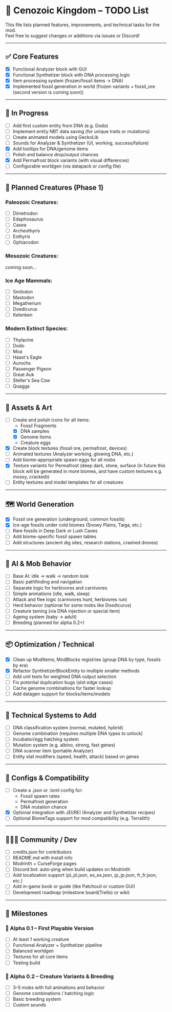 # 🦣 Cenozoic Kingdom – TODO List

This file lists planned features, improvements, and technical tasks for the mod.  
Feel free to suggest changes or additions via issues or Discord!

---

## ✅ Core Features

- [x] Functional Analyzer block with GUI  
- [x] Functional Synthetizer block with DNA processing logic  
- [x] Item processing system (frozen/fossil items → DNA)  
- [x] Implemented fossil generation in world (frozen variants + fossil_ore (second version is coming soon))  

---

## 🔧 In Progress

- [ ] Add first custom entity from DNA (e.g. Dodo)  
- [ ] Implement entity NBT data saving (for unique traits or mutations)  
- [ ] Create animated models using GeckoLib  
- [ ] Sounds for Analyzer & Synthetizer (UI, working, success/failure)  
- [x] Add tooltips for DNA/genome items  
- [ ] Polish and balance drop/output chances  
- [x] Add Permafrost block variants (with visual differences)  
- [ ] Configurable worldgen (via datapack or config file)  

---

## 🧬 Planned Creatures (Phase 1)

### Paleozoic Creatures:
- [ ] Dimetrodon  
- [ ] Edaphosaurus  
- [ ] Casea  
- [ ] Archeothyris  
- [ ] Eothyris  
- [ ] Ophiacodon

### Mesozoic Creatures:
coming soon...

### Ice Age Mammals:
- [ ] Smilodon  
- [ ] Mastodon  
- [ ] Megatherium  
- [ ] Doedicurus  
- [ ] Kelenken  

### Modern Extinct Species:
- [ ] Thylacine  
- [ ] Dodo  
- [ ] Moa  
- [ ] Haast's Eagle  
- [ ] Aurochs  
- [ ] Passenger Pigeon  
- [ ] Great Auk  
- [ ] Steller's Sea Cow  
- [ ] Quagga  

---

## 🎨 Assets & Art

- [ ] Create and polish icons for all items:  
  - Fossil Fragments  
  - [x] DNA samples  
  - [x] Genome items  
  - Creature eggs  
- [x] Create block textures (fossil ore, permafrost, devices)  
- [ ] Animated textures (Analyzer working, glowing DNA, etc.)  
- [ ] Add biome-appropriate spawn eggs for all mobs  
- [x] Texture variants for Permafrost (deep dark, stone, surface (in future this block will be generated in more biomes, and have custom textures e.g. mossy, cracked))    
- [ ] Entity textures and model templates for all creatures  

---

## 🗺 World Generation

- [x] Fossil ore generation (underground, common fossils)  
- [x] Ice-age fossils under cold biomes (Snowy Plains, Taiga, etc.)  
- [ ] Rare fossils in Deep Dark or Lush Caves    
- [ ] Add biome-specific fossil spawn tables  
- [ ] Add structures (ancient dig sites, research stations, crashed drones)  

---

## 🧠 AI & Mob Behavior

- [ ] Base AI: idle → walk → random look  
- [ ] Basic pathfinding and navigation  
- [ ] Separate logic for herbivores and carnivores  
- [ ] Simple animations (idle, walk, sleep)  
- [ ] Attack and flee logic (carnivores hunt, herbivores run)  
- [ ] Herd behavior (optional for some mobs like Doedicurus)  
- [ ] Creature taming (via DNA injection or special item)  
- [ ] Ageing system (baby → adult)  
- [ ] Breeding (planned for alpha 0.2+)  

---

## 📦 Optimization / Technical

- [x] Clean up ModItems, ModBlocks registries (group DNA by type, fossils by era)  
- [x] Refactor SynthetizerBlockEntity to multiple smaller methods  
- [ ] Add unit tests for weighted DNA output selection  
- [ ] Fix potential duplication bugs (slot edge cases)  
- [ ] Cache genome combinations for faster lookup  
- [ ] Add datagen support for blocks/items/models  

---

## 🔧 Technical Systems to Add

- [ ] DNA classification system (normal, mutated, hybrid)  
- [ ] Genome combination (requires multiple DNA types to unlock)  
- [ ] Incubator/egg hatching system  
- [ ] Mutation system (e.g. albino, strong, fast genes)  
- [ ] DNA scanner item (portable Analyzer)  
- [ ] Entity stat modifiers (speed, health, attack) based on genes  

---

## 🧾 Configs & Compatibility

- [ ] Create a .json or .toml config for:  
  - Fossil spawn rates  
  - Permafrost generation  
  - DNA mutation chance  
- [x] Optional integration with JEI/REI (Analyzer and Synthetizer recipes)  
- [ ] Optional BiomeTags support for mod compatibility (e.g. Terralith)  

---

## 🧑‍🤝‍🧑 Community / Dev

- [ ] credits.json for contributors  
- [ ] README.md with install info  
- [ ] Modrinth + CurseForge pages  
- [ ] Discord bot: auto-ping when build updates on Modrinth  
- [ ] Add localization support (pl_pl.json, es_es.json, jp_jp.json, fr_fr.json, etc.)  
- [ ] Add in-game book or guide (like Patchouli or custom GUI)  
- [ ] Development roadmap (milestone board(Trello) or wiki)  

---

## 📅 Milestones

### 🔹 Alpha 0.1 – First Playable Version
- [ ] At least 1 working creature  
- [ ] Functional Analyzer + Synthetizer pipeline  
- [ ] Balanced worldgen  
- [ ] Textures for all core items  
- [ ] Testing build  

### 🔷 Alpha 0.2 – Creature Variants & Breeding
- [ ] 3–5 mobs with full animations and behavior  
- [ ] Genome combinations / hatching logic  
- [ ] Basic breeding system  
- [ ] Custom sounds 
